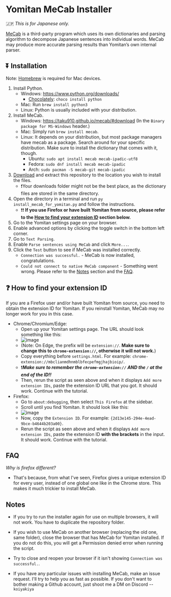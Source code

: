 # Yomitan MeCab Installer

🇯🇵 *This is for Japanese only.*

[MeCab](https://taku910.github.io/) is a third-party program which uses its own dictionaries and parsing algorithm to decompose Japanese sentences into individual words. MeCab may produce more accurate parsing results than Yomitan’s own internal parser.

## ⏬ Installation

Note: [Homebrew](https://brew.sh/) is required for Mac devices.

1. Install Python.
    - Windows: https://www.python.org/downloads/ 
         - [Chocolately](https://chocolatey.org/): `choco install python`
    - Mac: Run `brew install python3`
    - Linux: Python is usually included with your distribution.
2. Install MeCab.
    - Windows: https://taku910.github.io/mecab/#download (In the `Binary package for MS-Windows` header.)
    - Mac: Simply run `brew install mecab`.
    - Linux: It depends on your distribution, but most package managers have mecab as a package. Search around for your specific distribution. Make sure to install the dictionary that comes with it, though.
        - Ubuntu: `sudo apt install mecab mecab-ipadic-utf8`
        - Fedora: `sudo dnf install mecab mecab-ipadic`
        - Arch: `sudo pacman -S mecab-git mecab-ipadic`
3. [Download](https://github.com/yomidevs/yomitan-mecab-installer/archive/master.zip) and extract this repository to the location you wish to install the files.
    - ❗Your downloads folder might not be the best place, as the dictionary files are stored in the same directory.
4. Open the directory in a terminal and run `py install_mecab_for_yomitan.py` and follow the instructions.
    - ❗❗ **If you use Firefox or have built Yomitan from source, please refer to the [How to find your extension ID](README.md#-how-to-find-your-extension-id) section below.**
5. Go to the Yomitan settings page on your browser.
6. Enable advanced options by clicking the toggle switch in the bottom left corner.
7. Go to `Text Parsing`.
8. Enable `Parse sentences using MeCab` and click `More...`.
9. Click the `Test` button to see if MeCab was installed correctly.
    - `Connection was successful.` - MeCab is now installed, congratulations.
    - `Could not connect to native MeCab component` - Something went wrong. Please refer to the [Notes](README.md#notes) section and the [FAQ](README.md#faq).

## ❓ How to find your extension ID

If you are a Firefox user and/or have built Yomitan from source, you need to obtain the extension ID for Yomitan. If you reinstall Yomitan, MeCab may no longer work for you in this case.
- Chrome/Chromium/Edge:
    - Open up your Yomitan settings page. The URL should look something like this:
    - ![image](https://github.com/user-attachments/assets/4f87be39-6cb4-45df-a9a7-09fb9a177c1d)
    - (Note: On Edge, the prefix will be `extension://`. **Make sure to change this to `chrome-extension://`, otherwise it will not work.**)
    - Copy everything before `settings.html`. For example: `chrome-extension://mbclianmdhnmblbfecpefmgjhajbioip/`.
    - ❗***Make sure to remember the `chrome-extension://` AND the `/` at the end of the ID!!***
    - Then, rerun the script as seen above and when it displays `Add more extension IDs`, paste the extension ID URL that you got. It should work. Continue with the tutorial.
- Firefox:
    - Go to `about:debugging`, then select `This Firefox` at the sidebar.
    - Scroll until you find Yomitan. It should look like this:
    - ![image](https://github.com/user-attachments/assets/f4522553-d1cf-46dd-b1cf-e75efd3089ed)
    - Now, copy the `Extension ID`. For example: `{2d13e145-294e-4ead-9bce-b4644b203a00}`.
    - Rerun the script as seen above and when it displays `Add more extension IDs`, paste the extension ID **with the brackets** in the input. It should work. Continue with the tutorial.

## FAQ

*Why is firefox different?* 

- That's because, from what I've seen, Firefox gives a unique extension ID for every user, instead of one global one like in the Chrome store. This makes it much trickier to install MeCab.

## Notes
- If you try to run the installer again for use on multiple browsers, it will not work. You have to duplicate the repository folder. 
- If you wish to use MeCab on another browser (replacing the old one, same folder), close the browser that has MeCab for Yomitan installed. If you do not do this, you will get a Permission denied error when running the script.
- Try to close and reopen your browser if it isn't showing `Connection was successful.`.

- If you have any particular issues with installing MeCab, make an issue request. I'll try to help you as fast as possible. If you don't want to bother making a Github account, just shoot me a DM on Discord -- `koiyakiya`

